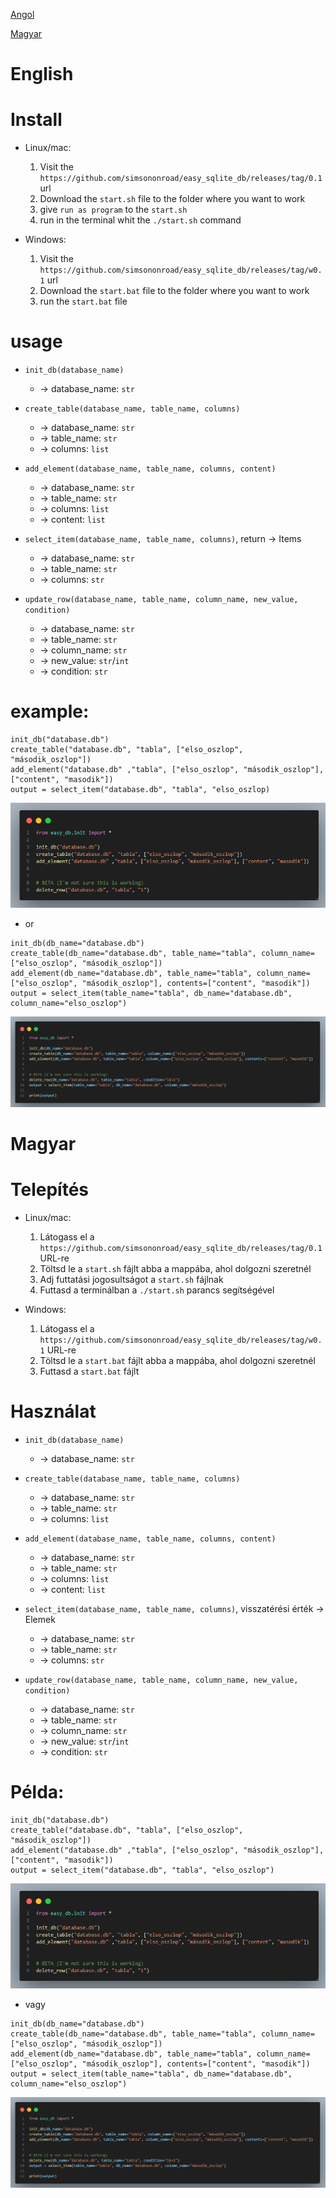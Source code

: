 <a href="#english">Angol</a>


<a href="#magyar">Magyar</a>


# English
# Install
- Linux/mac:
    1. Visit the `https://github.com/simsononroad/easy_sqlite_db/releases/tag/0.1` url
    2. Download the `start.sh` file to the folder where you want to work
    3. give `run as program` to the `start.sh`
    4. run in the terminal whit the `./start.sh` command

- Windows:
    1. Visit the `https://github.com/simsononroad/easy_sqlite_db/releases/tag/w0.1` url
    2. Download the `start.bat` file to the folder where you want to work
    4. run the `start.bat` file


# usage
- `init_db(database_name)` 
    - -> database_name: `str`
- `create_table(database_name, table_name, columns)`
    - -> database_name: `str`
    - -> table_name: `str`
    - -> columns: `list`

- `add_element(database_name, table_name, columns, content)`
    - -> database_name: `str`
    - -> table_name: `str`
    - -> columns: `list`
    - -> content: `list`
- `select_item(database_name, table_name, columns)`, return -> Items
    - -> database_name: `str`
    - -> table_name: `str`
    - -> columns: `str`
- `update_row(database_name, table_name, column_name, new_value, condition)`
    - -> database_name: `str`
    - -> table_name: `str`
    - -> column_name: `str`
    - -> new_value: `str`/`int`
    - -> condition: `str`

# example:
```
init_db("database.db")
create_table("database.db", "tabla", ["elso_oszlop", "második_oszlop"])
add_element("database.db" ,"tabla", ["elso_oszlop", "második_oszlop"], ["content", "masodik"])
output = select_item("database.db", "tabla", "elso_oszlop)

```
<img src="code_snap.PNG">

- or

```
init_db(db_name="database.db")
create_table(db_name="database.db", table_name="tabla", column_name=["elso_oszlop", "második_oszlop"])
add_element(db_name="database.db", table_name="tabla", column_name=["elso_oszlop", "második_oszlop"], contents=["content", "masodik"])
output = select_item(table_name="tabla", db_name="database.db", column_name="elso_oszlop")
```
<img src="code_snap2.PNG">


# Magyar
# Telepítés
- Linux/mac:
    1. Látogass el a `https://github.com/simsononroad/easy_sqlite_db/releases/tag/0.1` URL-re
    2. Töltsd le a `start.sh` fájlt abba a mappába, ahol dolgozni szeretnél
    3. Adj futtatási jogosultságot a `start.sh` fájlnak
    4. Futtasd a terminálban a `./start.sh` parancs segítségével

- Windows:
    1. Látogass el a `https://github.com/simsononroad/easy_sqlite_db/releases/tag/w0.1` URL-re
    2. Töltsd le a `start.bat` fájlt abba a mappába, ahol dolgozni szeretnél
    3. Futtasd a `start.bat` fájlt

# Használat
- `init_db(database_name)`
    - -> database_name: `str`
- `create_table(database_name, table_name, columns)`
    - -> database_name: `str`
    - -> table_name: `str`
    - -> columns: `list`

- `add_element(database_name, table_name, columns, content)`
    - -> database_name: `str`
    - -> table_name: `str`
    - -> columns: `list`
    - -> content: `list`
- `select_item(database_name, table_name, columns)`, visszatérési érték -> Elemek
    - -> database_name: `str`
    - -> table_name: `str`
    - -> columns: `str`
- `update_row(database_name, table_name, column_name, new_value, condition)`
    - -> database_name: `str`
    - -> table_name: `str`
    - -> column_name: `str`
    - -> new_value: `str`/`int`
    - -> condition: `str`

# Példa:
```
init_db("database.db")
create_table("database.db", "tabla", ["elso_oszlop", "második_oszlop"])
add_element("database.db" ,"tabla", ["elso_oszlop", "második_oszlop"], ["content", "masodik"])
output = select_item("database.db", "tabla", "elso_oszlop")
```
<img src="code_snap.PNG">

- vagy

```
init_db(db_name="database.db")
create_table(db_name="database.db", table_name="tabla", column_name=["elso_oszlop", "második_oszlop"])
add_element(db_name="database.db", table_name="tabla", column_name=["elso_oszlop", "második_oszlop"], contents=["content", "masodik"])
output = select_item(table_name="tabla", db_name="database.db", column_name="elso_oszlop")
```
<img src="code_snap2.PNG">

